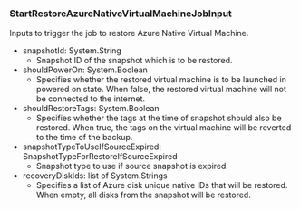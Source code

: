 ### StartRestoreAzureNativeVirtualMachineJobInput
Inputs to trigger the job to restore Azure Native Virtual Machine.

- snapshotId: System.String
  - Snapshot ID of the snapshot which is to be restored.
- shouldPowerOn: System.Boolean
  - Specifies whether the restored virtual machine is to be launched in powered on state. When false, the restored virtual machine will not be connected to the internet.
- shouldRestoreTags: System.Boolean
  - Specifies whether the tags at the time of snapshot should also be restored. When true, the tags on the virtual machine will be reverted to the time of the backup.
- snapshotTypeToUseIfSourceExpired: SnapshotTypeForRestoreIfSourceExpired
  - Snapshot type to use if source snapshot is expired.
- recoveryDiskIds: list of System.Strings
  - Specifies a list of Azure disk unique native IDs that will be restored. When empty, all disks from the snapshot will be restored.
